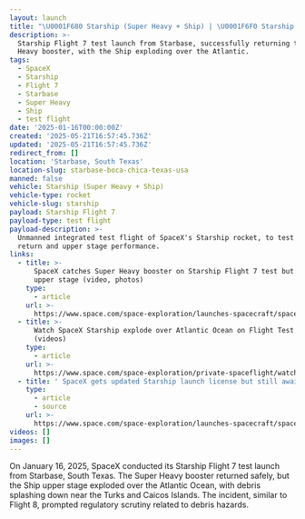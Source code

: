 ```yaml
---
layout: launch
title: "\U0001F680 Starship (Super Heavy + Ship) | \U0001F6F0 Starship Flight 7"
description: >-
  Starship Flight 7 test launch from Starbase, successfully returning the Super
  Heavy booster, with the Ship exploding over the Atlantic.
tags:
  - SpaceX
  - Starship
  - Flight 7
  - Starbase
  - Super Heavy
  - Ship
  - test flight
date: '2025-01-16T00:00:00Z'
created: '2025-05-21T16:57:45.736Z'
updated: '2025-05-21T16:57:45.736Z'
redirect_from: []
location: 'Starbase, South Texas'
location-slug: starbase-boca-chica-texas-usa
manned: false
vehicle: Starship (Super Heavy + Ship)
vehicle-type: rocket
vehicle-slug: starship
payload: Starship Flight 7
payload-type: test flight
payload-description: >-
  Unmanned integrated test flight of SpaceX's Starship rocket, to test booster
  return and upper stage performance.
links:
  - title: >-
      SpaceX catches Super Heavy booster on Starship Flight 7 test but loses
      upper stage (video, photos)
    type:
      - article
    url: >-
      https://www.space.com/space-exploration/launches-spacecraft/spacex-catches-super-heavy-booster-on-starship-flight-7-test-but-loses-upper-stage-video-photos
  - title: >-
      Watch SpaceX Starship explode over Atlantic Ocean on Flight Test 7
      (videos)
    type:
      - article
    url: >-
      https://www.space.com/space-exploration/private-spaceflight/watch-spacex-starship-explode-over-atlantic-ocean-on-flight-test-7-videos
  - title: ' SpaceX gets updated Starship launch license but still awaits Flight 9 approval  '
    type:
      - article
      - source
    url: >-
      https://www.space.com/space-exploration/launches-spacecraft/spacex-gets-updated-starship-launch-license-but-still-awaits-flight-9-approval
videos: []
images: []
---
```

On January 16, 2025, SpaceX conducted its Starship Flight 7 test launch from Starbase, South Texas. The Super Heavy booster returned safely, but the Ship upper stage exploded over the Atlantic Ocean, with debris splashing down near the Turks and Caicos Islands. The incident, similar to Flight 8, prompted regulatory scrutiny related to debris hazards.
